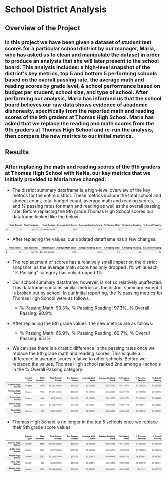 # School District Analysis

## Overview of the Project

### In this project we have been given a dataset of student test scores for a particular school district by our manager, Maria, who has asked us to clean and manipulate the dataset in order to produce an analysis that she will later present to the school board. This analysis includes: a high-level snapshot of the district's key metrics, top 5 and bottom 5 performing schools based on the overall passing rate, the average math and reading scores by grade level, & school performance based on budget per student, school size, and type of school. After performing our analysis, Maria has informed us that the school board believes our raw data shows evidence of academic dishonesty, specifically from the reported math and reading scores of the 9th graders at Thomas High School. Maria has asked that we replace the reading and math scores from the 9th graders at Thomas High School and re-run the analysis, then compare the new metrics to our initial metrics.

## Results

### After replacing the math and reading scores of the 9th graders at Thomas High School with NaNs, our key metrics that we initially provided to Maria have changed:

- The district summary dataframe is a high-level overview of the key metrics for the entire district. These metrics include the total school and student count, total budget count, average math and reading scores, and % passing rates for math and reading as well as the overall passing rate. Before replacing the 9th grade Thomas High School scores our dataframe looked like the below:

![](https://github.com/christianhargett/School_District_Analysis/blob/master/Resources/District_Summary_Before.png)

- After replacing the values, our updated dataframe has a few changes:

![](https://github.com/christianhargett/School_District_Analysis/blob/master/Resources/District_Summary_After.png)

- The replacement of scores has a relatively small impact on the district snapshot, as the average math score has only dropped .1% while each "% Passing" category has only dropped 1%.

- Our school summary dataframe, however, is not so relatively unaffected. This dataframe contains similar metrics as the district summary except it is broken out by school. In our initial reporting, the % passing metrics for Thomas High School were as follows:
  - % Passing Math: 93.3%, % Passing Reading: 97.3%, % Overall Passing: 90.9%

- After replacing the 9th grade values, the new metrics are as follows:

  - % Passing Math: 66.9%, % Passing Reading: 69.7%, % Overall Passing: 65.1%

- We can see there is a drastic difference in the passing rates once we replace the 9th grade math and reading scores. This is quite a difference in average scores relative to other schools. Before we replaced the values, Thomas High school ranked 2nd among all schools in the % Overall Passing category:

![](https://github.com/christianhargett/School_District_Analysis/blob/master/Resources/Top_Schools_Before.png)

- Thomas High School is no longer in the top 5 schools once we replace their 9th grade score values:

![](https://github.com/christianhargett/School_District_Analysis/blob/master/Resources/Top_Schools_After.png)
